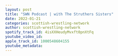 ```yaml
---
layout: post
title: "SWN Podcast | with The Struthers Sisters"
date: 2022-01-21
categories: scottish-wrestling-network
author: scottish-wrestling-network
spotify_track_id: 4isXXHeudyMvxft0pnXtFq
youtube_video_id: 
apple_track_id: 1000548604155
youtube_metadata: 
---
```

